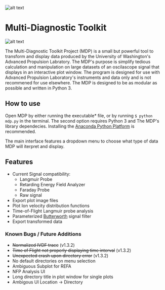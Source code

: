 ![alt text](https://i.imgur.com/66dHm5Q.png)
# Multi-Diagnostic Toolkit
![alt text](https://i.imgur.com/G1OBNnY.png)

The Multi-Diagnostic Toolkit Project (MDP) is a small but powerful tool to transform and display data produced by the University of Washington's Advanced Propulsion Labratory. The MDP's purpose is simplify tedious calculation and manipulation on large datasets of an oscilascope signal that displays in an interactive plot window. The program is designed for use with Advanced Propulsion Laboratory's instruments and data only and is not recommened for use elsewhere. The MDP is designed to be as modular as possible and written in Python 3. 

## How to use

Open MDP by either running the executable* file, or by running `$ python mdp.py` in the terminal. The second option requires Python 3 and The MDP's library dependecies. Installing the [Anaconda Python Platform](https://www.anaconda.com/download/) is recommended. 

The main interface features a dropdown menu to choose what type of data MDP will iterpret and display.  

## Features
- Current Signal compatibility:
    - Langmuir Probe
    - Retarding Energy Field Analyzer
    - Faraday Probe
    - Raw signal 
- Export plot image files
- Plot Ion velocity distribution functions
- Time-of-Flight Langmuir probe analysis
- Parameterized [Butterworth](https://en.wikipedia.org/wiki/Butterworth_filter) signal filter
- Export transformed data

### Known Bugs / Future Additions
- ~~Normalized IVDF trace~~ (v1.3.2)
- ~~Time of Flight not properly displaying time interval~~ (v1.3.2)
- ~~Unexpected crash upon directory error~~ (v1.3.2)
- No default directories on menu selection
- Ambiguous Subplot for REFA
- NFP Analysis UI
- Long directory title in plot window for single plots
- Ambigous UI Location -> Directory
###
